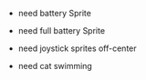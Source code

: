 - need battery Sprite
- need full battery Sprite
- need joystick sprites off-center

- need cat swimming